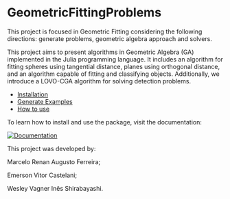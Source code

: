 # GeometricFittingProblems
This project is focused in Geometric Fitting considering the following directions: generate problems, geometric algebra approach and solvers.

This project aims to present algorithms in Geometric Algebra (GA) implemented in the Julia programming language. It includes an algorithm for fitting spheres using tangential distance, planes using orthogonal distance, and an algorithm capable of fitting and classifying objects. Additionally, we introduce a LOVO-CGA algorithm for solving detection problems.

- [Installation](./docs/Installation.md)
- [Generate Examples](./docs/Examples.md)
- [How to use](./docs/how_to_use.md)

To learn how to install and use the package, visit the documentation: 

[![Documentation](https://img.shields.io/badge/Documentation-Visit-blue)](https://marcelo-raf.github.io/GeometricFittingProblems/)

This project was developed by:

Marcelo Renan Augusto Ferreira;

Emerson Vitor Castelani;

Wesley Vagner Inês Shirabayashi.
